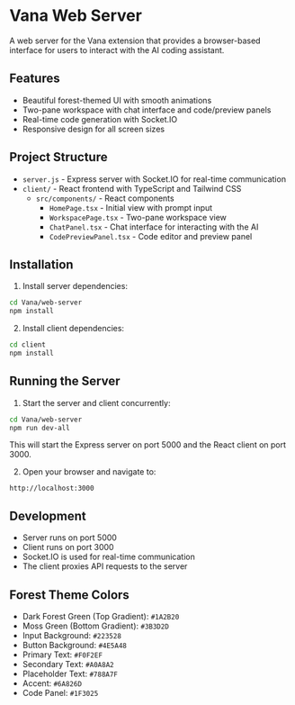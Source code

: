# Vana Web Server

A web server for the Vana extension that provides a browser-based interface for users to interact with the AI coding assistant.

## Features

- Beautiful forest-themed UI with smooth animations
- Two-pane workspace with chat interface and code/preview panels
- Real-time code generation with Socket.IO
- Responsive design for all screen sizes

## Project Structure

- `server.js` - Express server with Socket.IO for real-time communication
- `client/` - React frontend with TypeScript and Tailwind CSS
  - `src/components/` - React components
    - `HomePage.tsx` - Initial view with prompt input
    - `WorkspacePage.tsx` - Two-pane workspace view
    - `ChatPanel.tsx` - Chat interface for interacting with the AI
    - `CodePreviewPanel.tsx` - Code editor and preview panel

## Installation

1. Install server dependencies:

```bash
cd Vana/web-server
npm install
```

2. Install client dependencies:

```bash
cd client
npm install
```

## Running the Server

1. Start the server and client concurrently:

```bash
cd Vana/web-server
npm run dev-all
```

This will start the Express server on port 5000 and the React client on port 3000.

2. Open your browser and navigate to:

```
http://localhost:3000
```

## Development

- Server runs on port 5000
- Client runs on port 3000
- Socket.IO is used for real-time communication
- The client proxies API requests to the server

## Forest Theme Colors

- Dark Forest Green (Top Gradient): `#1A2B20`
- Moss Green (Bottom Gradient): `#3B3D2D`
- Input Background: `#223528`
- Button Background: `#4E5A48`
- Primary Text: `#F0F2EF`
- Secondary Text: `#A0A8A2`
- Placeholder Text: `#788A7F`
- Accent: `#6A826D`
- Code Panel: `#1F3025`